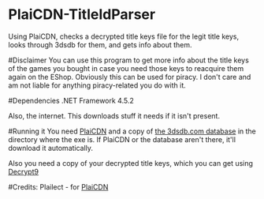 # PlaiCDN-TitleIdParser
Using PlaiCDN, checks a decrypted title keys file for the legit title keys, looks through 3dsdb for them, and gets info about them.

#Disclaimer
You can use this program to get more info about the title keys of the games you bought in case you need those keys to reacquire them again on the EShop. Obviously this can be used for piracy. I don't care and am not liable for anything piracy-related you do with it.

#Dependencies
.NET Framework 4.5.2

Also, the internet. This downloads stuff it needs if it isn't present.

#Running it
You need [PlaiCDN](https://github.com/Plailect/PlaiCDN/blob/master/PlaiCDN.py) and a copy of [the 3dsdb.com database](http://3dsdb.com/xml.php) in the directory where the exe is. If PlaiCDN or the database aren't there, it'll download it automatically.

Also you need a copy of your decrypted title keys, which you can get using [Decrypt9](https://gbatemp.net/threads/download-decrypt9-open-source-decryption-tools-wip.388831/)

#Credits:
Plailect - for [PlaiCDN](https://github.com/Plailect/PlaiCDN)
